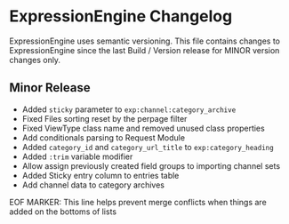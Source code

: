 # ExpressionEngine Changelog

ExpressionEngine uses semantic versioning. This file contains changes to ExpressionEngine since the last Build / Version release for MINOR version changes only.

## Minor Release

   - Added `sticky` parameter to `exp:channel:category_archive`
   - Fixed Files sorting reset by the perpage filter
   - Fixed ViewType class name and removed unused class properties
   - Add conditionals parsing to Request Module
   - Added `category_id` and `category_url_title` to `exp:category_heading`
   - Added `:trim` variable modifier
   - Allow assign previously created field groups to importing channel sets
   - Added Sticky entry column to entries table
   - Add channel data to category archives


EOF MARKER: This line helps prevent merge conflicts when things are
added on the bottoms of lists
